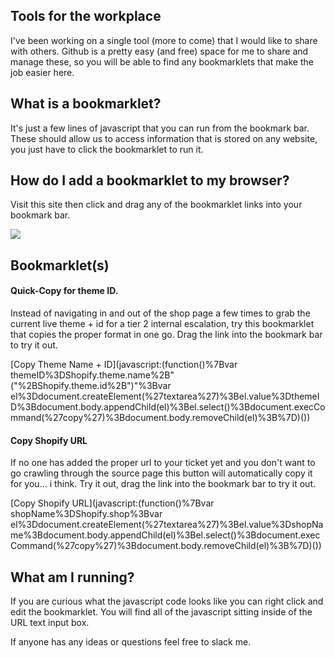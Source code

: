 ## Tools for the workplace

I've been working on a single tool (more to come) that I would like to share with others. Github is a pretty easy (and free) space for me to share and manage these, so you will be able to find any bookmarklets that make the job easier here.

## What is a bookmarklet?

It's just a few lines of javascript that you can run from the bookmark bar. These should allow us to access information that is stored on any website, you just have to click the bookmarklet to run it.

## How do I add a bookmarklet to my browser?

Visit this site then click and drag any of the bookmarklet links into your bookmark bar.

![ ](https://media.giphy.com/media/cC9lrZ4Y0Xij0O22iL/giphy.gif)

## Bookmarklet(s)

#### Quick-Copy for theme ID.

Instead of navigating in and out of the shop page a few times to grab the current live theme + id for a tier 2 internal escalation, try this bookmarklet that copies the proper format in one go. Drag the link into the bookmark bar to try it out. 

[Copy Theme Name + ID](javascript:(function()%7Bvar themeID%3DShopify.theme.name%2B" ("%2BShopify.theme.id%2B")"%3Bvar el%3Ddocument.createElement(%27textarea%27)%3Bel.value%3DthemeID%3Bdocument.body.appendChild(el)%3Bel.select()%3Bdocument.execCommand(%27copy%27)%3Bdocument.body.removeChild(el)%3B%7D)())

#### Copy Shopify URL

If no one has added the proper url to your ticket yet and you don't want to go crawling through the source page this button will automatically copy it for you... i think. Try it out, drag the link into the bookmark bar to try it out.

[Copy Shopify URL](javascript:(function()%7Bvar shopName%3DShopify.shop%3Bvar el%3Ddocument.createElement(%27textarea%27)%3Bel.value%3DshopName%3Bdocument.body.appendChild(el)%3Bel.select()%3Bdocument.execCommand(%27copy%27)%3Bdocument.body.removeChild(el)%3B%7D)())


## What am I running?

If you are curious what the javascript code looks like you can right click and edit the bookmarklet. You will find all of the javascript sitting inside of the URL text input box. 

If anyone has any ideas or questions feel free to slack me. 
